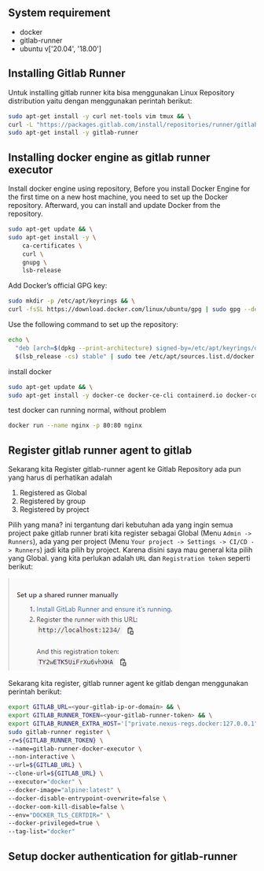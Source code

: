 ## System requirement

- docker
- gitlab-runner
- ubuntu v['20.04', '18.00']

## Installing Gitlab Runner

Untuk installing gitlab runner kita bisa menggunakan Linux Repository distribution yaitu dengan menggunakan perintah berikut:

```bash
sudo apt-get install -y curl net-tools vim tmux && \
curl -L "https://packages.gitlab.com/install/repositories/runner/gitlab-runner/script.deb.sh" | sudo bash && \
sudo apt-get install -y gitlab-runner
```

## Installing docker engine as gitlab runner executor

Install docker engine using repository, Before you install Docker Engine for the first time on a new host machine, you need to set up the Docker repository. Afterward, you can install and update Docker from the repository.

```bash
sudo apt-get update && \
sudo apt-get install -y \
    ca-certificates \
    curl \
    gnupg \
    lsb-release
```

Add Docker’s official GPG key:

```bash
sudo mkdir -p /etc/apt/keyrings && \
curl -fsSL https://download.docker.com/linux/ubuntu/gpg | sudo gpg --dearmor -o /etc/apt/keyrings/docker.gpg
```

Use the following command to set up the repository:

```bash
echo \
  "deb [arch=$(dpkg --print-architecture) signed-by=/etc/apt/keyrings/docker.gpg] https://download.docker.com/linux/ubuntu \
  $(lsb_release -cs) stable" | sudo tee /etc/apt/sources.list.d/docker.list > /dev/null
```

install docker

```bash
sudo apt-get update && \
sudo apt-get install -y docker-ce docker-ce-cli containerd.io docker-compose-plugin
```

test docker can running normal, without problem 

```bash
docker run --name nginx -p 80:80 nginx
```

## Register gitlab runner agent to gitlab

Sekarang kita Register gitlab-runner agent ke Gitlab Repository ada pun yang harus di perhatikan adalah

1. Registered as Global
2. Registered by group
3. Registered by project

Pilih yang mana? ini tergantung dari kebutuhan ada yang ingin semua project pake gitlab runner brati kita register sebagai Global (Menu `Admin -> Runners`), ada yang per project (Menu `Your project -> Settings -> CI/CD -> Runners`) jadi kita pilih by project. Karena disini saya mau general kita pilih yang Global. yang kita perlukan adalah `URL` dan `Registration token` seperti berikut:

![gitlab-runner-register](images/gitlab-runner/01-gitlab-runner-register.png)

Sekarang kita register, gitlab runner agent ke gitlab dengan menggunakan perintah berikut:

```bash
export GITLAB_URL=<your-gitlab-ip-or-domain> && \
export GITLAB_RUNNER_TOKEN=<your-gitlab-runner-token> && \
export GITLAB_RUNNER_EXTRA_HOST='["private.nexus-regs.docker:127.0.0.1"]' && \
sudo gitlab-runner register \
-r=${GITLAB_RUNNER_TOKEN} \
--name=gitlab-runner-docker-executor \
--non-interactive \
--url=${GITLAB_URL} \
--clone-url=${GITLAB_URL} \
--executor="docker" \
--docker-image="alpine:latest" \
--docker-disable-entrypoint-overwrite=false \
--docker-oom-kill-disable=false \
--env="DOCKER_TLS_CERTDIR=" \
--docker-privileged=true \
--tag-list="docker"
```

## Setup docker authentication for gitlab-runner

